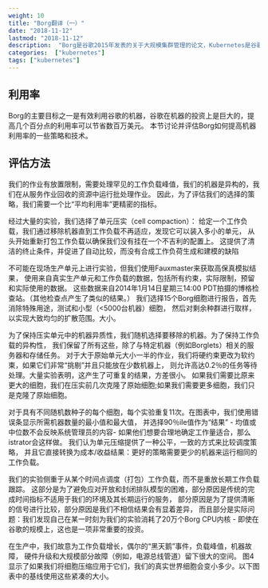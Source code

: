```yaml
---
weight: 10
title: "Borg翻译（一）"
date: "2018-11-12"
lastmod: "2018-11-12"
description:  "Borg是谷歌2015年发表的关于大规模集群管理的论文，Kubernetes是谷歌Borg系统的开源实现"
categories:  ["kubernetes"]
tags: ["kubernetes"]
---
```


## 利用率

Borg的主要目标之一是有效利用谷歌的机器，谷歌在机器的投资上是巨大的，提高几个百分点的利用率可以节省数百万美元。
本节讨论并评估Borg如何提高机器利用率的一些策略和技术。

## 评估方法

我们的作业有放置限制，需要处理罕见的工作负载峰值，我们的机器是异构的，我们在从服务作业回收的资源中运行批处理作业。
因此，为了评估我们的选择的策略，我们需要一个比“平均利用率”更精密的指标。

经过大量的实验，我们选择了单元压实（cell compaction）：
给定一个工作负载，我们通过移除机器直到工作负载不再适应，发现它可以装入多小的单元，
从头开始重新打包工作负载以确保我们没有挂在一个不吉利的配置上。
这提供了清洁的终止条件，并促进了自动比较，而没有合成工作负荷生成和建模的缺陷

不可能在现场生产单元上进行实验，但我们使用Fauxmaster来获取高保真模拟结果，
使用来自真实生产单元和工作负载的数据，包括所有约束，实际限制，预留和实际使用的数据。
这些数据来自2014年1月14日星期三14:00 PDT拍摄的博格检查站。（其他检查点产生了类似的结果。）
我们选择15个Borg细胞进行报告，首先消除特殊用途，测试和小型（<5000台机器）细胞，
然后对剩余种群进行取样，以实现大致均匀的扩散范围。大小。

为了保持压实单元中的机器异质性，我们随机选择要移除的机器。为了保持工作负载的异构性，
我们保留了所有这些，除了与特定机器（例如Borglets）相关的服务器和存储任务。
对于大于原始单元大小一半的作业，我们将硬约束更改为软约束，如果它们非常“挑剔”并且只能放在少数机器上，
则允许高达0.2％的任务等待处理。大量实验表明，这产生了可重复的结果，方差很小。
如果我们需要比原来更大的细胞，我们在压实前几次克隆了原始细胞;如果我们需要更多细胞，我们只是克隆了原始细胞。

对于具有不同随机数种子的每个细胞，每个实验重复11次。在图表中，我们使用错误条显示所需机器数量的最小值和最大值，
并选择90％ile值作为“结果” - 均值或中位数不会反映系统管理员的内容- 
如果他们想要合理地确定工作量适合，那么istrator会这样做。
我们认为单元压缩提供了一种公平，一致的方式来比较调度策略，
并且它直接转换为成本/收益结果：更好的策略需要更少的机器来运行相同的工作负载。

我们的实验侧重于从某个时间点调度（打包）工作负载，而不是重放长期工作负载跟踪。
这部分是为了避免应对开放和封闭排队模型的困难，部分原因是传统的完成时间指标不适用于我们的环境及其长期运行的服务，
部分原因是为了提供清晰的信号进行比较，部分原因是我们不相信结果会有显着差异，
而且部分是实际问题：我们发现自己在某一时刻为我们的实验消耗了20万个Borg CPU内核 - 
即使在谷歌的规模上，这也是一项非常重要的投资。

在生产中，我们故意为工作负载增长，偶尔的“黑天鹅”事件，负载峰值，机器故障，
硬件升级和大规模部分故障（例如，电源总线管道）留下很大的空间。
图4显示了如果我们将细胞压缩应用于它们，我们的真实世界细胞会变小多少。以下图表中的基线使用这些紧凑的大小。